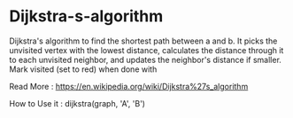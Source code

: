 # Dijkstra-s-algorithm
Dijkstra's algorithm to find the shortest path between a and b. 
It picks the unvisited vertex with the lowest distance, calculates the distance through it to each unvisited neighbor, and updates the neighbor's distance if smaller. Mark visited (set to red) when done with

Read More : 
https://en.wikipedia.org/wiki/Dijkstra%27s_algorithm


How to Use it : 
dijkstra(graph, 'A', 'B')




